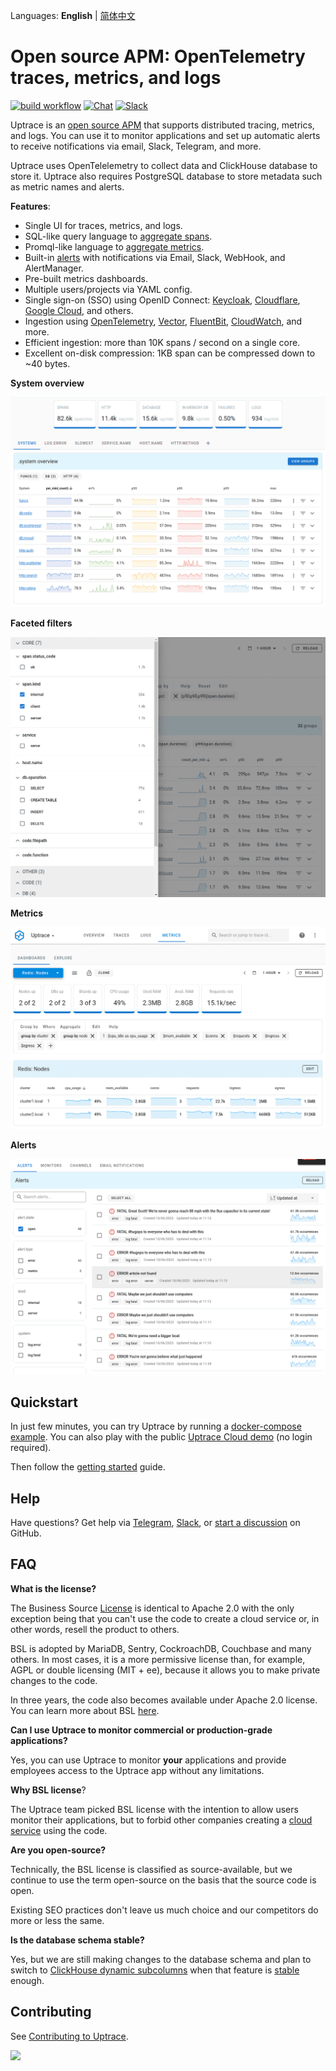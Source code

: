 Languages: **English** | [简体中文](README.zh.md)

# Open source APM: OpenTelemetry traces, metrics, and logs

[![build workflow](https://github.com/uptrace/uptrace/actions/workflows/build-and-test.yml/badge.svg)](https://github.com/uptrace/uptrace/actions)
[![Chat](https://img.shields.io/badge/-telegram-red?color=white&logo=telegram&logoColor=black)](https://t.me/uptrace)
[![Slack](https://img.shields.io/badge/slack-uptrace.svg?logo=slack)](https://join.slack.com/t/uptracedev/shared_invite/zt-1xr19nhom-cEE3QKSVt172JdQLXgXGvw)

Uptrace is an [open source APM](https://uptrace.dev/get/open-source-apm.html) that supports
distributed tracing, metrics, and logs. You can use it to monitor applications and set up automatic
alerts to receive notifications via email, Slack, Telegram, and more.

Uptrace uses OpenTelelemetry to collect data and ClickHouse database to store it. Uptrace also
requires PostgreSQL database to store metadata such as metric names and alerts.

**Features**:

- Single UI for traces, metrics, and logs.
- SQL-like query language to [aggregate spans](https://uptrace.dev/get/querying-spans.html).
- Promql-like language to [aggregate metrics](https://uptrace.dev/get/querying-metrics.html).
- Built-in [alerts](https://uptrace.dev/get/alerting.html) with notifications via Email, Slack,
  WebHook, and AlertManager.
- Pre-built metrics dashboards.
- Multiple users/projects via YAML config.
- Single sign-on (SSO) using OpenID Connect: [Keycloak](https://uptrace.dev/get/auth-keycloak.html),
  [Cloudflare](https://uptrace.dev/get/auth-cloudflare.html),
  [Google Cloud](https://uptrace.dev/get/auth-google.html), and others.
- Ingestion using [OpenTelemetry](https://uptrace.dev/get/ingest/opentelemetry.html),
  [Vector](https://uptrace.dev/get/ingest/vector.html),
  [FluentBit](https://uptrace.dev/get/ingest/fluent-bit.html),
  [CloudWatch](https://uptrace.dev/get/ingest/aws-cloudwatch.html), and more.
- Efficient ingestion: more than 10K spans / second on a single core.
- Excellent on-disk compression: 1KB span can be compressed down to ~40 bytes.

**System overview**

![System overview](./example/docker/images/home.png)

**Faceted filters**

![Faceted filters](./example/docker/images/facets.png)

**Metrics**

![Metrics](./example/docker/images/metrics.png)

**Alerts**

![Alerts](./example/docker/images/alerts.png)

## Quickstart

In just few minutes, you can try Uptrace by running a [docker-compose example](example/docker). You
can also play with the public [Uptrace Cloud demo](https://app.uptrace.dev/play) (no login
required).

Then follow the [getting started](https://uptrace.dev/get/get-started.html) guide.

## Help

Have questions? Get help via [Telegram](https://t.me/uptrace),
[Slack](https://join.slack.com/t/uptracedev/shared_invite/zt-1xr19nhom-cEE3QKSVt172JdQLXgXGvw), or
[start a discussion](https://github.com/uptrace/uptrace/discussions) on GitHub.

## FAQ

**What is the license?**

The Business Source [License](LICENSE) is identical to Apache 2.0 with the only exception being that
you can't use the code to create a cloud service or, in other words, resell the product to others.

BSL is adopted by MariaDB, Sentry, CockroachDB, Couchbase and many others. In most cases, it is a
more permissive license than, for example, AGPL or double licensing (MIT + ee), because it allows
you to make private changes to the code.

In three years, the code also becomes available under Apache 2.0 license. You can learn more about
BSL [here](https://mariadb.com/bsl-faq-adopting/).

**Can I use Uptrace to monitor commercial or production-grade applications?**

Yes, you can use Uptrace to monitor **your** applications and provide employees access to the
Uptrace app without any limitations.

**Why BSL license**?

The Uptrace team picked BSL license with the intention to allow users monitor their applications,
but to forbid other companies creating a [cloud service](https://uptrace.dev/cloud) using the code.

**Are you open-source?**

Technically, the BSL license is classified as source-available, but we continue to use the term
open-source on the basis that the source code is open.

Existing SEO practices don't leave us much choice and our competitors do more or less the same.

**Is the database schema stable?**

Yes, but we are still making changes to the database schema and plan to switch to
[ClickHouse dynamic subcolumns](https://github.com/ClickHouse/ClickHouse/pull/23932) when that
feature is
[stable](https://github.com/ClickHouse/ClickHouse/issues?q=is%3Aissue+is%3Aopen+label%3Acomp-type-object)
enough.

## Contributing

See [Contributing to Uptrace](https://uptrace.dev/get/contributing.html).

<a href="https://github.com/uptrace/uptrace/graphs/contributors">
  <img src="https://contributors-img.web.app/image?repo=uptrace/uptrace" />
</a>
